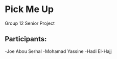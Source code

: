 # Pick Me Up

Group 12 Senior Project

## Participants:
-Joe Abou Serhal
-Mohamad Yassine
-Hadi El-Hajj
